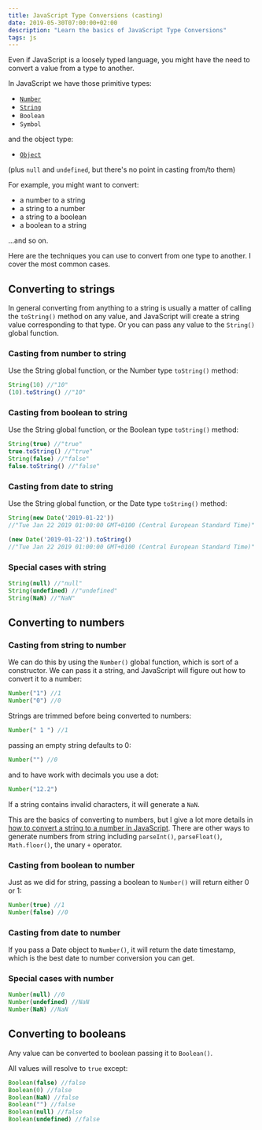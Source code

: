 ```yaml
---
title: JavaScript Type Conversions (casting)
date: 2019-05-30T07:00:00+02:00
description: "Learn the basics of JavaScript Type Conversions"
tags: js
---
```


Even if JavaScript is a loosely typed language, you might have the need to convert a value from a type to another.

In JavaScript  we have those primitive types:

- [`Number`](/javascript-number/)
- [`String`](/javascript-string/)
- `Boolean`
- `Symbol`

and the object type:

- [`Object`](/javascript-object/)

(plus `null` and `undefined`, but there's no point in casting from/to them)

For example, you might want to convert:

- a number to a string
- a string to a number
- a string to a boolean
- a boolean to a string

...and so on.

Here are the techniques you can use to convert from one type to another. I cover the most common cases.

## Converting to strings

In general converting from anything to a string is usually a matter of calling the `toString()` method on any value, and JavaScript will create a string value corresponding to that type. Or you can pass any value to the `String()` global function.

### Casting from number to string

Use the String global function, or the Number type `toString()` method:

```js
String(10) //"10"
(10).toString() //"10"
```

### Casting from boolean to string

Use the String global function, or the Boolean type `toString()` method:

```js
String(true) //"true"
true.toString() //"true"
String(false) //"false"
false.toString() //"false"
```

### Casting from date to string

Use the String global function, or the Date type `toString()` method:

```js
String(new Date('2019-01-22'))
//"Tue Jan 22 2019 01:00:00 GMT+0100 (Central European Standard Time)"

(new Date('2019-01-22')).toString()
//"Tue Jan 22 2019 01:00:00 GMT+0100 (Central European Standard Time)"
```

### Special cases with string

```js
String(null) //"null"
String(undefined) //"undefined"
String(NaN) //"NaN"
```

## Converting to numbers

### Casting from string to number

We can do this by using the `Number()` global function, which is sort of a constructor. We can pass it a string, and JavaScript will figure out how to convert it to a number:

```js
Number("1") //1
Number("0") //0
```

Strings are trimmed before being converted to numbers:

```js
Number(" 1 ") //1
```

passing an empty string defaults to 0:

```js
Number("") //0
```

and to have work with decimals you use a dot:

```js
Number("12.2")
```

If a string contains invalid characters, it will generate a `NaN`.

This are the basics of converting to numbers, but I give a lot more details in [how to convert a string to a number in JavaScript](/how-to-convert-string-to-number-javascript/). There are other ways to generate numbers from string including `parseInt()`, `parseFloat()`, `Math.floor()`, the unary `+` operator.

### Casting from boolean to number

Just as we did for string, passing a boolean to `Number()` will return either 0 or 1:

```js
Number(true) //1
Number(false) //0
```

### Casting from date to number

If you pass a Date object to `Number()`, it will return the date timestamp, which is the best date to number conversion you can get.

### Special cases with number

```js
Number(null) //0
Number(undefined) //NaN
Number(NaN) //NaN
```

## Converting to booleans

Any value can be converted to boolean passing it to  `Boolean()`.

All values will resolve to `true` except:

```js
Boolean(false) //false
Boolean(0) //false
Boolean(NaN) //false
Boolean("") //false
Boolean(null) //false
Boolean(undefined) //false
```
